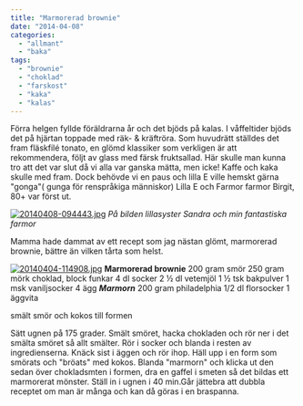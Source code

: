 ```yaml
---
title: "Marmorerad brownie"
date: "2014-04-08"
categories: 
  - "allmant"
  - "baka"
tags: 
  - "brownie"
  - "choklad"
  - "farskost"
  - "kaka"
  - "kalas"
---
```


Förra helgen fyllde föräldrarna år och det bjöds på kalas. I våffeltider bjöds det på hjärtan toppade med räk- & kräftröra. Som huvudrätt ställdes det fram fläskfilé tonato, en glömd klassiker som verkligen är att rekommendera, följt av glass med färsk fruktsallad. Här skulle man kunna tro att det var slut då vi alla var ganska mätta, men icke! Kaffe och kaka skulle med fram. Dock behövde vi en paus och lilla E ville hemskt gärna "gonga"( gunga för renspråkiga människor) Lilla E och Farmor farmor Birgit, 80+ var först ut.  
  
[![20140408-094443.jpg](images/20140408-094443.jpg)](http://import.local/wp-content/uploads/2014/04/20140408-094443.jpg) _På bilden lillasyster Sandra och min fantastiska farmor_

Mamma hade dammat av ett recept som jag nästan glömt, marmorerad brownie, bättre än vilken tårta som helst.  
  
[![20140404-114908.jpg](images/20140404-114908.jpg)](http://import.local/wp-content/uploads/2014/04/20140404-114908.jpg) **Marmorerad brownie** 200 gram smör 250 gram mörk choklad, block funkar 4 dl socker 2 ½ dl vetemjöl 1 ½ tsk bakpulver 1 msk vaniljsocker 4 ägg **_Marmorn_** 200 gram philadelphia 1/2 dl florsocker 1 äggvita

smält smör och kokos till formen

Sätt ugnen på 175 grader. Smält smöret, hacka chokladen och rör ner i det smälta smöret så allt smälter. Rör i socker och blanda i resten av ingredienserna. Knäck sist i äggen och rör ihop. Häll upp i en form som smörats och "bröats" med kokos. Blanda "marmorn" och klicka ut den sedan över chokladsmten i formen, dra en gaffel i smeten så det bildas ett marmorerat mönster. Ställ in i ugnen i 40 min.Går jättebra att dubbla receptet om man är många och kan då göras i en braspanna.
